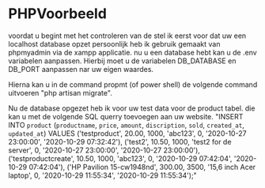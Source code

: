 # PHPVoorbeeld
voordat u begint met het controleren van de stel ik eerst voor dat uw een localhost database opzet persoonlijk heb ik gebruik gemaakt van phpmyadmin via de xampp applicatie.
nu u een database hebt kan u de .env variabelen aanpassen. Hierbij moet u de variabelen DB_DATABASE en DB_PORT aanpassen nar uw eigen waardes.

Hierna kan u in de command propmt (of power shell) de volgende command uitvoeren "php artisan migrate".

Nu de database opgezet heb ik voor uw test data voor de product tabel. die kan u met de volgende SQL querry toevoegen aan uw website.
  "INSERT INTO `product` (`productname`, `price`, `amount`, `discription`, `sold`, `created_at`, `updated_at`) 
                        VALUES ('testproduct', 20.00, 1000, 'abc123', 0, '2020-10-27 23:00:00', '2020-10-29 07:32:42'),
                        ('test2', 10.50, 1000, 'test2 for de server', 0, '2020-10-27 23:00:00', '2020-10-27 23:00:00'),
                        ('testproductcreate', 10.50, 1000, 'abc123', 0, '2020-10-29 07:42:04', '2020-10-29 07:42:04'),
                        ('HP Pavilion 15-cw1948nd', 300.00, 3500, '15,6 inch Acer laptop', 0, '2020-10-29 11:55:34', '2020-10-29 11:55:34');"
